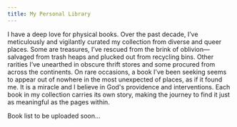 ```yaml
---
title: My Personal Library
---
```


I have a deep love for physical books. Over the past decade, I’ve meticulously and vigilantly curated my collection from diverse and queer places. Some are treasures, I’ve rescued from the brink of oblivion—salvaged from trash heaps and plucked out from recycling bins. Other rarities I’ve unearthed in obscure thrift stores and some procured from across the continents. On rare occasions, a book I’ve been seeking seems to appear out of nowhere in the most unexpected of places, as if it found me. It is a miracle and I believe in God's providence and interventions. Each book in my collection carries its own story, making the journey to find it just as meaningful as the pages within.

Book list to be uploaded soon...
